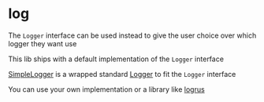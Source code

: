 # log

The `Logger` interface can be used instead to give the user choice over which logger they want use

This lib ships with a default implementation of the `Logger` interface

[SimpleLogger](https://github.com/DisgoOrg/log/blob/master/simple_logger.go) is a wrapped standard [Logger](https://pkg.go.dev/log) to fit the `Logger` interface

You can use your own implementation or a library like [logrus](https://github.com/sirupsen/logrus)
